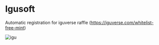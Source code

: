 # Igusoft
Automatic registration for iguverse raffle (https://iguverse.com/whitelist-free-mint)

![igu](https://user-images.githubusercontent.com/110903968/198035646-f8856824-cc89-48f7-849a-694e5083ac5d.jpg)
